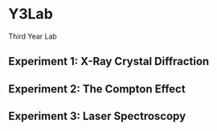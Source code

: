 # Y3Lab
Third Year Lab

## Experiment 1: X-Ray Crystal Diffraction

## Experiment 2: The Compton Effect

## Experiment 3: Laser Spectroscopy
